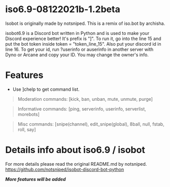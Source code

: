 # iso6.9-08122021b-1.2beta
Isobot is originally made by notsniped. This is a remix of iso.bot by archisha.

isobot6.9 is a Discord bot written in Python and is used to make your Discord experience better! It's prefix is "]". To run it, go into the line 15 and put the bot token inside token = "token_line_15". Also put your discord id in line 16. To get your id, run ?userinfo or auserinfo in another server with Dyno or Arcane and copy your ID. You may change the owner's info.
# Features
- Use ]chelp to get command list.

> Moderation commands:
[kick, ban, unban, mute, unmute, purge]

> Informative commands:
[ping, serverinfo, userinfo, serverlist, morebots]

> Misc commands:
[snipe(channel), edit_snipe(global), 8ball, null, fstab, roll, say]

# Details info about iso6.9 / isobot
For more details please read the original README.md by notsniped.
https://github.com/notsniped/isobot-discord-bot-python

***More features will be added***
